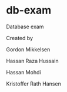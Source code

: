 # db-exam
Database exam

Created by

Gordon Mikkelsen

Hassan Raza Hussain

Hassan Mohdi

Kristoffer Rath Hansen
